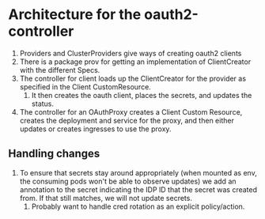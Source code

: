 # Architecture for the oauth2-controller

1. Providers and ClusterProviders give ways of creating oauth2 clients
1. There is a package prov for getting an implementation of ClientCreator with
   the different Specs.
1. The controller for client loads up the ClientCreator for the provider as
   specified in the Client CustomResource.
   1. It then creates the oauth client, places the secrets, and updates the
      status.
1. The controller for an OAuthProxy creates a Client Custom Resource, creates
   the deployment and service for the proxy, and then either updates or creates
   ingresses to use the proxy.

## Handling changes

1. To ensure that secrets stay around appropriately (when mounted as env, the
   consuming pods won't be able to observe updates) we add an annotation to the
   secret indicating the IDP ID that the secret was created from. If that still
   matches, we will not update secrets.
   1. Probably want to handle cred rotation as an explicit policy/action.

